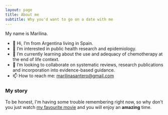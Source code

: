 ```yaml
---
layout: page
title: About me
subtitle: Why you'd want to go on a date with me
---
```


My name is Marilina.

- 👋 Hi, I’m from Argentina living in Spain.
- 👀 I’m interested in public health research and epidemiology.
- 🌱 I’m currently learning about the use and adequacy of chemotherapy at the end of life context.
- 💞️ I’m looking to collaborate on systematic reviews, research publications and incorporation into evidence-based guidance.
- 📫 How to reach me: marilinasantero@gmail.com

### My story

To be honest, I'm having some trouble remembering right now, so why don't you just watch [my favourite movie](https://es.wikipedia.org/wiki/El_laberinto_del_fauno) and you will enjoy an **amazing** time.
